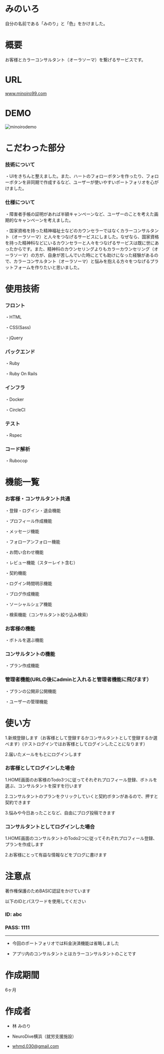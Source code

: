 # みのいろ

自分の名前である「みのり」と「色」をかけました。

# 概要

お客様とカラーコンサルタント（オーラソーマ）を繋げるサービスです。

# URL

www.minoiro99.com

# DEMO
 
 ![minoirodemo](https://user-images.githubusercontent.com/88385633/185148511-26953de1-22ff-45bf-9b47-a525140e9796.gif)
 
# こだわった部分

### 技術について

・UIをきちんと整えました。また、ハートのフォローボタンを作ったり、フォローボタンを非同期で作成するなど、ユーザーが使いやすいポートフォリオを心がけました。

### 仕様について

・障害者手帳の証明があれば半額キャンペーンなど、ユーザーのことを考えた画期的なキャンペーンを考えました。

・国家資格を持った精神福祉士などのカウンセラーではなくカラーコンサルタント（オーラソーマ）と人々をつなげるサービスにしました。なぜなら、国家資格を持った精神科などにいるカウンセラーと人々をつなげるサービスは既に世にあったからです。また、精神科のカウンセリングよりもカラーカウンセリング（オーラソーマ）の方が、自身が苦しんでいた時にとても助けになった経験があるので、カラーコンサルタント（オーラソーマ）と悩みを抱える方々をつなげるプラットフォームを作りたいと思いました。

# 使用技術

### フロント

・HTML

・CSS(Sass)

・jQuery

### バックエンド

・Ruby

・Ruby On Rails

### インフラ

・Docker

・CircleCI

### テスト

・Rspec

### コード解析

・Rubocop

# 機能一覧

### お客様・コンサルタント共通

・登録・ログイン・退会機能

・プロフィール作成機能

・メッセージ機能

・フォローアンフォロー機能

・お問い合わせ機能

・レビュー機能（スターレイト含む）

・契約機能

・ログイン時間明示機能

・ブログ作成機能

・ソーシャルシェア機能

・検索機能（コンサルタント絞り込み検索）


### お客様の機能

・ボトルを選ぶ機能

### コンサルタントの機能

・プラン作成機能

### 管理者機能(URLの後にadminと入れると管理者機能に飛びます）

・プランの公開非公開機能

・ユーザーの管理機能
 
# 使い方
 
 1.新規登録します（お客様として登録するかコンサルタントとして登録するか選べます）(テストログインではお客様としてログインしたことになります）
 
 2.届いたメールをもとにログインします
 
 
 
 ### お客様としてログインした場合
 
 1.HOME画面のお客様のTodo3つに従ってそれぞれプロフィール登録、ボトルを選ぶ、コンサルタントを探すを行います
 
 2.コンサルタントのプランをクリックしていくと契約ボタンがあるので、押すと契約できます
 
 3.悩みや今日あったことなど、自由にブログ投稿できます
 
 
 
 ### コンサルタントとしてログインした場合
 
 1.HOME画面のコンサルタントのTodo2つに従ってそれぞれプロフィール登録、プランを作成します
 
 2.お客様にとって有益な情報などをブログに書けます
 
 
 
# 注意点

著作権保護のためBASIC認証をかけています

以下のIDとパスワードを使用してください


### ID: abc

### PASS: 1111
---

* 今回のポートフォリオでは料金決済機能は省略しました

* アプリ内のコンサルタントとはカラーコンサルタントのことです

# 作成期間

6ヶ月
 
# 作成者
  
* 林 みのり

* NeuroDive横浜（就労支援施設）

* whmd.030@gmail.com
